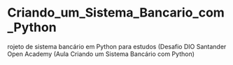 # Criando_um_Sistema_Bancario_com_Python
rojeto de sistema bancário em Python para estudos (Desafio DIO Santander Open Academy (Aula Criando um Sistema Bancário com Python)
